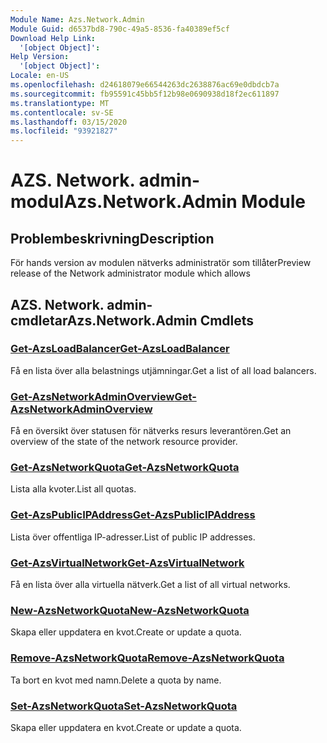 ```yaml
---
Module Name: Azs.Network.Admin
Module Guid: d6537bd8-790c-49a5-8536-fa40389ef5cf
Download Help Link:
  '[object Object]': 
Help Version:
  '[object Object]': 
Locale: en-US
ms.openlocfilehash: d24618079e66544263dc2638876ac69e0dbdcb7a
ms.sourcegitcommit: fb95591c45bb5f12b98e0690938d18f2ec611897
ms.translationtype: MT
ms.contentlocale: sv-SE
ms.lasthandoff: 03/15/2020
ms.locfileid: "93921827"
---
```

# <span data-ttu-id="cdd41-101">AZS. Network. admin-modul</span><span class="sxs-lookup"><span data-stu-id="cdd41-101">Azs.Network.Admin Module</span></span>
## <span data-ttu-id="cdd41-102">Problembeskrivning</span><span class="sxs-lookup"><span data-stu-id="cdd41-102">Description</span></span>
<span data-ttu-id="cdd41-103">För hands version av modulen nätverks administratör som tillåter</span><span class="sxs-lookup"><span data-stu-id="cdd41-103">Preview release of the Network administrator module which allows</span></span>  

## <span data-ttu-id="cdd41-104">AZS. Network. admin-cmdletar</span><span class="sxs-lookup"><span data-stu-id="cdd41-104">Azs.Network.Admin Cmdlets</span></span>
### [<span data-ttu-id="cdd41-105">Get-AzsLoadBalancer</span><span class="sxs-lookup"><span data-stu-id="cdd41-105">Get-AzsLoadBalancer</span></span>](Get-AzsLoadBalancer.md)
<span data-ttu-id="cdd41-106">Få en lista över alla belastnings utjämningar.</span><span class="sxs-lookup"><span data-stu-id="cdd41-106">Get a list of all load balancers.</span></span>

### [<span data-ttu-id="cdd41-107">Get-AzsNetworkAdminOverview</span><span class="sxs-lookup"><span data-stu-id="cdd41-107">Get-AzsNetworkAdminOverview</span></span>](Get-AzsNetworkAdminOverview.md)
<span data-ttu-id="cdd41-108">Få en översikt över statusen för nätverks resurs leverantören.</span><span class="sxs-lookup"><span data-stu-id="cdd41-108">Get an overview of the state of the network resource provider.</span></span>

### [<span data-ttu-id="cdd41-109">Get-AzsNetworkQuota</span><span class="sxs-lookup"><span data-stu-id="cdd41-109">Get-AzsNetworkQuota</span></span>](Get-AzsNetworkQuota.md)
<span data-ttu-id="cdd41-110">Lista alla kvoter.</span><span class="sxs-lookup"><span data-stu-id="cdd41-110">List all quotas.</span></span>

### [<span data-ttu-id="cdd41-111">Get-AzsPublicIPAddress</span><span class="sxs-lookup"><span data-stu-id="cdd41-111">Get-AzsPublicIPAddress</span></span>](Get-AzsPublicIPAddress.md)
<span data-ttu-id="cdd41-112">Lista över offentliga IP-adresser.</span><span class="sxs-lookup"><span data-stu-id="cdd41-112">List of public IP addresses.</span></span>

### [<span data-ttu-id="cdd41-113">Get-AzsVirtualNetwork</span><span class="sxs-lookup"><span data-stu-id="cdd41-113">Get-AzsVirtualNetwork</span></span>](Get-AzsVirtualNetwork.md)
<span data-ttu-id="cdd41-114">Få en lista över alla virtuella nätverk.</span><span class="sxs-lookup"><span data-stu-id="cdd41-114">Get a list of all virtual networks.</span></span>

### [<span data-ttu-id="cdd41-115">New-AzsNetworkQuota</span><span class="sxs-lookup"><span data-stu-id="cdd41-115">New-AzsNetworkQuota</span></span>](New-AzsNetworkQuota.md)
<span data-ttu-id="cdd41-116">Skapa eller uppdatera en kvot.</span><span class="sxs-lookup"><span data-stu-id="cdd41-116">Create or update a quota.</span></span>

### [<span data-ttu-id="cdd41-117">Remove-AzsNetworkQuota</span><span class="sxs-lookup"><span data-stu-id="cdd41-117">Remove-AzsNetworkQuota</span></span>](Remove-AzsNetworkQuota.md)
<span data-ttu-id="cdd41-118">Ta bort en kvot med namn.</span><span class="sxs-lookup"><span data-stu-id="cdd41-118">Delete a quota by name.</span></span>

### [<span data-ttu-id="cdd41-119">Set-AzsNetworkQuota</span><span class="sxs-lookup"><span data-stu-id="cdd41-119">Set-AzsNetworkQuota</span></span>](Set-AzsNetworkQuota.md)
<span data-ttu-id="cdd41-120">Skapa eller uppdatera en kvot.</span><span class="sxs-lookup"><span data-stu-id="cdd41-120">Create or update a quota.</span></span>

